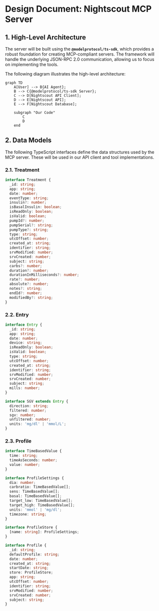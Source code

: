 # **Design Document: Nightscout MCP Server**

## **1. High-Level Architecture**

The server will be built using the **`@modelprotocol/ts-sdk`**, which provides a robust foundation for creating MCP-compliant servers. The framework will handle the underlying JSON-RPC 2.0 communication, allowing us to focus on implementing the tools.

The following diagram illustrates the high-level architecture:

```mermaid
graph TD
    A[User] --> B{AI Agent};
    B --> C{@modelprotocol/ts-sdk Server};
    C --> D[Nightscout API Client];
    D --> E[Nightscout API];
    E --> F[Nightscout Database];

    subgraph "Our Code"
        C
        D
    end
```

## **2. Data Models**

The following TypeScript interfaces define the data structures used by the MCP server. These will be used in our API client and tool implementations.

### **2.1. Treatment**

```typescript
interface Treatment {
  _id: string;
  app: string;
  date: number;
  eventType: string;
  insulin?: number;
  isBasalInsulin: boolean;
  isReadOnly: boolean;
  isValid: boolean;
  pumpId?: number;
  pumpSerial?: string;
  pumpType?: string;
  type: string;
  utcOffset: number;
  created_at: string;
  identifier: string;
  srvModified: number;
  srvCreated: number;
  subject: string;
  carbs?: number;
  duration?: number;
  durationInMilliseconds?: number;
  rate?: number;
  absolute?: number;
  notes?: string;
  endId?: number;
  modifiedBy?: string;
}
```

### **2.2. Entry**

```typescript
interface Entry {
  _id: string;
  app: string;
  date: number;
  device: string;
  isReadOnly: boolean;
  isValid: boolean;
  type: string;
  utcOffset: number;
  created_at: string;
  identifier: string;
  srvModified: number;
  srvCreated: number;
  subject: string;
  mills: number;
}

interface SGV extends Entry {
  direction: string;
  filtered: number;
  sgv: number;
  unfiltered: number;
  units: 'mg/dl' | 'mmol/L';
}
```

### **2.3. Profile**

```typescript
interface TimeBasedValue {
  time: string;
  timeAsSeconds: number;
  value: number;
}

interface ProfileSettings {
  dia: number;
  carbratio: TimeBasedValue[];
  sens: TimeBasedValue[];
  basal: TimeBasedValue[];
  target_low: TimeBasedValue[];
  target_high: TimeBasedValue[];
  units: 'mmol' | 'mg/dl';
  timezone: string;
}

interface ProfileStore {
  [name: string]: ProfileSettings;
}

interface Profile {
  _id: string;
  defaultProfile: string;
  date: number;
  created_at: string;
  startDate: string;
  store: ProfileStore;
  app: string;
  utcOffset: number;
  identifier: string;
  srvModified: number;
  srvCreated: number;
  subject: string;
}